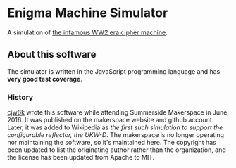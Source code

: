# Enigma Machine Simulator
A simulation of [the infamous WW2 era cipher machine](https://en.wikipedia.org/wiki/Enigma_machine).

## About this software
The simulator is written in the JavaScript programming language and has **very good test coverage**. 

### History
[cjw6k](https://github.com/cjw6k) wrote this software while attending Summerside Makerspace in June, 2016. It was published on the makerspace website and github account. Later, it was added to Wikipedia as _the first such simulation to support the configurable reflector, the UKW-D_. The makerspace is no longer operating nor maintaining the software, so it's maintained here. The copyright has been updated to list the originating author rather than the organization, and the license has been updated from Apache to MIT.
